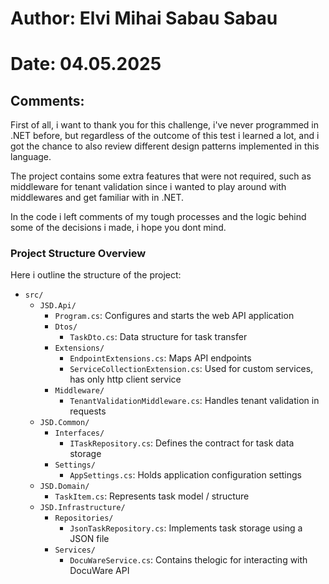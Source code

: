 # Author: Elvi Mihai Sabau Sabau
# Date: 04.05.2025

## Comments:
First of all, i want to thank you for this challenge, i've never programmed in .NET before, but regardless of the outcome of this test i learned a lot, and i got the chance to also review different design patterns implemented in this language.

The project contains some extra features that were not required, such as middleware for tenant validation since i wanted to play around with middlewares and get familiar with in .NET.

In the code i left comments of my tough processes and the logic behind some of the decisions i made, i hope you dont mind.



### Project Structure Overview
Here i outline the structure of the project:

- `src/`
  - `JSD.Api/`
    - `Program.cs`: Configures and starts the web API application
    - `Dtos/`
      - `TaskDto.cs`: Data structure for task transfer
    - `Extensions/`
      - `EndpointExtensions.cs`: Maps API endpoints
      - `ServiceCollectionExtension.cs`: Used for custom services, has only http client service
    - `Middleware/`
      - `TenantValidationMiddleware.cs`: Handles tenant validation in requests
  - `JSD.Common/`
    - `Interfaces/`
      - `ITaskRepository.cs`: Defines the contract for task data storage
    - `Settings/`
      - `AppSettings.cs`: Holds application configuration settings
  - `JSD.Domain/`
    - `TaskItem.cs`: Represents task model / structure
  - `JSD.Infrastructure/`
    - `Repositories/`
      - `JsonTaskRepository.cs`: Implements task storage using a JSON file
    - `Services/`
      - `DocuWareService.cs`: Contains thelogic for interacting with DocuWare API